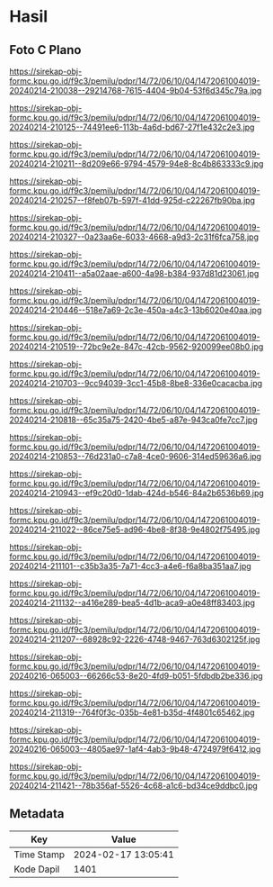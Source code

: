# Hasil

## Foto C Plano

https://sirekap-obj-formc.kpu.go.id/f9c3/pemilu/pdpr/14/72/06/10/04/1472061004019-20240214-210038--29214768-7615-4404-9b04-53f6d345c79a.jpg

https://sirekap-obj-formc.kpu.go.id/f9c3/pemilu/pdpr/14/72/06/10/04/1472061004019-20240214-210125--74491ee6-113b-4a6d-bd67-27f1e432c2e3.jpg

https://sirekap-obj-formc.kpu.go.id/f9c3/pemilu/pdpr/14/72/06/10/04/1472061004019-20240214-210211--8d209e66-9794-4579-94e8-8c4b863333c9.jpg

https://sirekap-obj-formc.kpu.go.id/f9c3/pemilu/pdpr/14/72/06/10/04/1472061004019-20240214-210257--f8feb07b-597f-41dd-925d-c22267fb90ba.jpg

https://sirekap-obj-formc.kpu.go.id/f9c3/pemilu/pdpr/14/72/06/10/04/1472061004019-20240214-210327--0a23aa6e-6033-4668-a9d3-2c31f6fca758.jpg

https://sirekap-obj-formc.kpu.go.id/f9c3/pemilu/pdpr/14/72/06/10/04/1472061004019-20240214-210411--a5a02aae-a600-4a98-b384-937d81d23061.jpg

https://sirekap-obj-formc.kpu.go.id/f9c3/pemilu/pdpr/14/72/06/10/04/1472061004019-20240214-210446--518e7a69-2c3e-450a-a4c3-13b6020e40aa.jpg

https://sirekap-obj-formc.kpu.go.id/f9c3/pemilu/pdpr/14/72/06/10/04/1472061004019-20240214-210519--72bc9e2e-847c-42cb-9562-920099ee08b0.jpg

https://sirekap-obj-formc.kpu.go.id/f9c3/pemilu/pdpr/14/72/06/10/04/1472061004019-20240214-210703--9cc94039-3cc1-45b8-8be8-336e0cacacba.jpg

https://sirekap-obj-formc.kpu.go.id/f9c3/pemilu/pdpr/14/72/06/10/04/1472061004019-20240214-210818--65c35a75-2420-4be5-a87e-943ca0fe7cc7.jpg

https://sirekap-obj-formc.kpu.go.id/f9c3/pemilu/pdpr/14/72/06/10/04/1472061004019-20240214-210853--76d231a0-c7a8-4ce0-9606-314ed59636a6.jpg

https://sirekap-obj-formc.kpu.go.id/f9c3/pemilu/pdpr/14/72/06/10/04/1472061004019-20240214-210943--ef9c20d0-1dab-424d-b546-84a2b6536b69.jpg

https://sirekap-obj-formc.kpu.go.id/f9c3/pemilu/pdpr/14/72/06/10/04/1472061004019-20240214-211022--86ce75e5-ad96-4be8-8f38-9e4802f75495.jpg

https://sirekap-obj-formc.kpu.go.id/f9c3/pemilu/pdpr/14/72/06/10/04/1472061004019-20240214-211101--c35b3a35-7a71-4cc3-a4e6-f6a8ba351aa7.jpg

https://sirekap-obj-formc.kpu.go.id/f9c3/pemilu/pdpr/14/72/06/10/04/1472061004019-20240214-211132--a416e289-bea5-4d1b-aca9-a0e48ff83403.jpg

https://sirekap-obj-formc.kpu.go.id/f9c3/pemilu/pdpr/14/72/06/10/04/1472061004019-20240214-211207--68928c92-2226-4748-9467-763d6302125f.jpg

https://sirekap-obj-formc.kpu.go.id/f9c3/pemilu/pdpr/14/72/06/10/04/1472061004019-20240216-065003--66266c53-8e20-4fd9-b051-5fdbdb2be336.jpg

https://sirekap-obj-formc.kpu.go.id/f9c3/pemilu/pdpr/14/72/06/10/04/1472061004019-20240214-211319--764f0f3c-035b-4e81-b35d-4f4801c65462.jpg

https://sirekap-obj-formc.kpu.go.id/f9c3/pemilu/pdpr/14/72/06/10/04/1472061004019-20240216-065003--4805ae97-1af4-4ab3-9b48-4724979f6412.jpg

https://sirekap-obj-formc.kpu.go.id/f9c3/pemilu/pdpr/14/72/06/10/04/1472061004019-20240214-211421--78b356af-5526-4c68-a1c6-bd34ce9ddbc0.jpg


## Metadata

| Key        | Value               |
| ---------- | ------------------- |
| Time Stamp | 2024-02-17 13:05:41 |
| Kode Dapil | 1401                |



